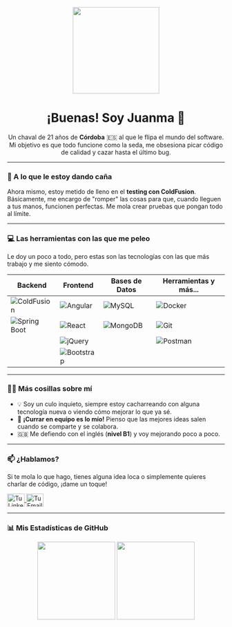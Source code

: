 <div align="center">
  <a href="https://github.com/[TU_USUARIO_DE_GITHUB]">
    <img src="https://media.giphy.com/media/v1.Y2lkPTc5MGI3NjExbTNjaTdvcTBuam5jYm5ka3l1cHRkZGk4YWU5dWJycnVmeHU1b3JmZCZlcD12MV9pbnRlcm5hbF9naWZfYnlfaWQmY3Q9Zw/3oKIPnAiaMCws8nOsE/giphy.gif" width="200"/>
  </a>
  <br/>
  <h1>¡Buenas! Soy Juanma 👋</h1>
</div>

<div align="center">
  <p>
    Un chaval de 21 años de <b>Córdoba</b> 🇪🇸 al que le flipa el mundo del software.
    <br/>
    Mi objetivo es que todo funcione como la seda, me obsesiona picar código de calidad y cazar hasta el último bug.
  </p>
</div>

---

### 🚀 A lo que le estoy dando caña

Ahora mismo, estoy metido de lleno en el **testing con ColdFusion**. Básicamente, me encargo de "romper" las cosas para que, cuando lleguen a tus manos, funcionen perfectas. Me mola crear pruebas que pongan todo al límite.

---

### 💻 Las herramientas con las que me peleo

Le doy un poco a todo, pero estas son las tecnologías con las que más trabajo y me siento cómodo.

| Backend         | Frontend        | Bases de Datos     | Herramientas y más... |
| --------------- | --------------- | ------------------ | --------------------- |
| ![ColdFusion](https://img.shields.io/badge/ColdFusion-%23006CEB.svg?style=for-the-badge&logo=adobe-coldfusion&logoColor=white) | ![Angular](https://img.shields.io/badge/Angular-%23DD0031.svg?style=for-the-badge&logo=angular&logoColor=white) | ![MySQL](https://img.shields.io/badge/MySQL-%234479A1.svg?style=for-the-badge&logo=mysql&logoColor=white) | ![Docker](https://img.shields.io/badge/Docker-%232496ED.svg?style=for-the-badge&logo=docker&logoColor=white) |
| ![Spring Boot](https://img.shields.io/badge/Spring_Boot-F2F4F9?style=for-the-badge&logo=spring-boot) | ![React](https://img.shields.io/badge/React-%2361DAFB.svg?style=for-the-badge&logo=react&logoColor=black) | ![MongoDB](https://img.shields.io/badge/MongoDB-%2347A248.svg?style=for-the-badge&logo=mongodb&logoColor=white) | ![Git](https://img.shields.io/badge/Git-%23F05033.svg?style=for-the-badge&logo=git&logoColor=white) |
|                 | ![jQuery](https://img.shields.io/badge/jQuery-%230769AD.svg?style=for-the-badge&logo=jquery&logoColor=white) | | ![Postman](https://img.shields.io/badge/Postman-FF6C37?style=for-the-badge&logo=postman&logoColor=white) |
|                 | ![Bootstrap](https://img.shields.io/badge/Bootstrap-%237952B3.svg?style=for-the-badge&logo=bootstrap&logoColor=white) | | |


---

### 👨‍💻 Más cosillas sobre mí

* 💡 Soy un culo inquieto, siempre estoy cacharreando con alguna tecnología nueva o viendo cómo mejorar lo que ya sé.
* 🤝 **¡Currar en equipo es lo mío!** Pienso que las mejores ideas salen cuando se comparte y se colabora.
* 🇬🇧 Me defiendo con el inglés (**nivel B1**) y voy mejorando poco a poco.

---

### 📫 ¿Hablamos?

Si te mola lo que hago, tienes alguna idea loca o simplemente quieres charlar de código, ¡dame un toque!

<p align="left">
  <a href="https://www.linkedin.com/in/juanmadator" target="blank">
    <img align="center" src="https://raw.githubusercontent.com/rahuldkjain/github-profile-readme-generator/master/src/images/icons/Social/linked-in-alt.svg" alt="Tu LinkedIn" height="30" width="40" />
  </a>
  <a href="mailto:[TU_EMAIL@gmail.com]" target="blank">
    <img align="center" src="https://raw.githubusercontent.com/rahuldkjain/github-profile-readme-generator/master/src/images/icons/Social/google.svg" alt="Tu Email" height="30" width="40" />
  </a>
</p>

---

### 📊 Mis Estadísticas de GitHub

<p align="center">
  <img height="180em" src="https://github-readme-stats.vercel.app/api?username=juanmadator&show_icons=true&theme=dracula&include_all_commits=true&count_private=true"/>
  <img height="180em" src="https://github-readme-stats.vercel.app/api/top-langs/?username=juanmadator&layout=compact&langs_count=8&theme=dracula"/>
</p>
